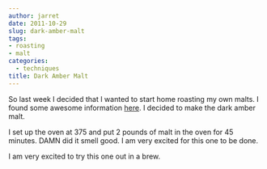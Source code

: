 ```yaml
---
author: jarret
date: 2011-10-29
slug: dark-amber-malt
tags:
- roasting
- malt
categories:
  - techniques
title: Dark Amber Malt
---
```


So last week I decided that I wanted to start home roasting my own
malts. I found some awesome information [here][]. I decided to make the
dark amber malt.

I set up the oven at 375 and put 2 pounds of malt in the oven for 45
minutes. DAMN did it smell good. I am very excited for this one to be
done.


I am very excited to try this one out in a brew.

  [here]: http://barleypopmaker.info/2009/12/08/home-roasting-your-malts/
    "Home Roasting"

